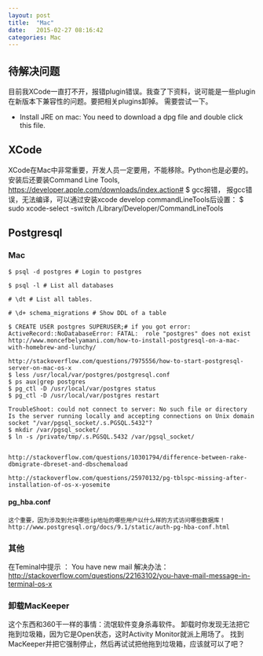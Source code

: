 ```yaml
---
layout: post
title:  "Mac"
date:   2015-02-27 08:16:42
categories: Mac
---
```

## 待解决问题
目前我XCode一直打不开，报错plugin错误。我查了下资料，说可能是一些plugin在新版本下兼容性的问题。要把相关plugins卸掉。
需要尝试一下。


* Install JRE on mac: You need to download a dpg file and double click this file.

## XCode


XCode在Mac中非常重要，开发人员一定要用，不能移除。Python也是必要的。
安装后还要装Command Line Tools, https://developer.apple.com/downloads/index.action#
$ gcc报错，
报gcc错误，无法编译，可以通过安装xcode develop commandLineTools后设置：
$ sudo xcode-select -switch /Library/Developer/CommandLineTools

## Postgresql
### Mac
    $ psql -d postgres # Login to postgres
    
    $ psql -l # List all databases
    
    # \dt # List all tables.
    
    # \d+ schema_migrations # Show DDL of a table
    
    $ CREATE USER postgres SUPERUSER;# if you got error: ActiveRecord::NoDatabaseError: FATAL:  role "postgres" does not exist
    http://www.moncefbelyamani.com/how-to-install-postgresql-on-a-mac-with-homebrew-and-lunchy/
    
    http://stackoverflow.com/questions/7975556/how-to-start-postgresql-server-on-mac-os-x
    $ less /usr/local/var/postgres/postgresql.conf
    $ ps aux|grep postgres
    $ pg_ctl -D /usr/local/var/postgres status
    $ pg_ctl -D /usr/local/var/postgres restart
    
    TroubleShoot: could not connect to server: No such file or directory Is the server running locally and accepting connections on Unix domain socket "/var/pgsql_socket/.s.PGSQL.5432"?
    $ mkdir /var/pgsql_socket/
    $ ln -s /private/tmp/.s.PGSQL.5432 /var/pgsql_socket/
    
    
    http://stackoverflow.com/questions/10301794/difference-between-rake-dbmigrate-dbreset-and-dbschemaload

    http://stackoverflow.com/questions/25970132/pg-tblspc-missing-after-installation-of-os-x-yosemite
#### pg_hba.conf
    这个重要，因为涉及到允许哪些ip地址的哪些用户以什么样的方式访问哪些数据库！
    http://www.postgresql.org/docs/9.1/static/auth-pg-hba-conf.html


### 其他
在Teminal中提示 ： You have new mail 解决办法：
http://stackoverflow.com/questions/22163102/you-have-mail-message-in-terminal-os-x

### 卸载MacKeeper
这个东西和360干一样的事情：流氓软件变身杀毒软件。
卸载时你发现无法把它拖到垃圾箱，因为它是Open状态，这时Activity Monitor就派上用场了。
找到MacKeeper并把它强制停止，然后再试试把他拖到垃圾箱，应该就可以了吧？